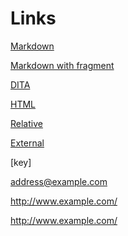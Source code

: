 Links
=====

[Markdown](concept.md)

[Markdown with fragment](concept.md#id)

[DITA](topic.dita)

[HTML](test.html)

[Relative](/api)

[External](http://www.example.com/test.html)

[key]

<address@example.com>

<http://www.example.com/>

http://www.example.com/
